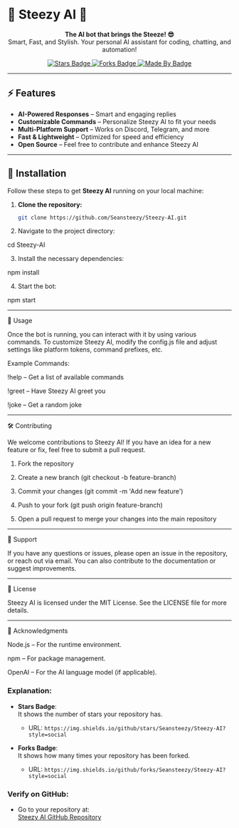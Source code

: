 
# 🚀 Steezy AI 🚀

<p align="center">
  <b>The AI bot that brings the Steeze! 😎</b><br>
  Smart, Fast, and Stylish. Your personal AI assistant for coding, chatting, and automation!
</p>

<p align="center">
  <!-- Stars Badge -->
  <a href="https://github.com/Seansteezy/Steezy-AI/stargazers">
    <img src="https://img.shields.io/github/stars/Seansteezy/Steezy-AI?style=social" alt="Stars Badge">
  </a>
  <!-- Forks Badge -->
  <a href="https://github.com/Seansteezy/Steezy-AI/forks">
    <img src="https://img.shields.io/github/forks/Seansteezy/Steezy-AI?style=social" alt="Forks Badge">
  </a>
  <!-- Made by Badge -->
  <a href="https://github.com/Seansteezy">
    <img src="https://img.shields.io/badge/Made%20By-SHAUN-blue?style=flat-square" alt="Made By Badge">
  </a>
</p>

---

## ⚡ Features  
- **AI-Powered Responses** – Smart and engaging replies  
- **Customizable Commands** – Personalize Steezy AI to fit your needs  
- **Multi-Platform Support** – Works on Discord, Telegram, and more  
- **Fast & Lightweight** – Optimized for speed and efficiency  
- **Open Source** – Feel free to contribute and enhance Steezy AI

---

## 🎯 Installation  

Follow these steps to get **Steezy AI** running on your local machine:

1. **Clone the repository:**
   
   ```bash
   git clone https://github.com/Seansteezy/Steezy-AI.git

2. Navigate to the project directory:

cd Steezy-AI


3. Install the necessary dependencies:

npm install


4. Start the bot:

npm start




---

📖 Usage

Once the bot is running, you can interact with it by using various commands.
To customize Steezy AI, modify the config.js file and adjust settings like platform tokens, command prefixes, etc.

Example Commands:

!help – Get a list of available commands

!greet – Have Steezy AI greet you

!joke – Get a random joke



---

🛠️ Contributing

We welcome contributions to Steezy AI! If you have an idea for a new feature or fix, feel free to submit a pull request.

1. Fork the repository


2. Create a new branch (git checkout -b feature-branch)


3. Commit your changes (git commit -m 'Add new feature')


4. Push to your fork (git push origin feature-branch)


5. Open a pull request to merge your changes into the main repository




---

🤝 Support

If you have any questions or issues, please open an issue in the repository, or reach out via email. You can also contribute to the documentation or suggest improvements.


---

📄 License

Steezy AI is licensed under the MIT License. See the LICENSE file for more details.


---

📝 Acknowledgments

Node.js – For the runtime environment.

npm – For package management.

OpenAI – For the AI language model (if applicable).


### **Explanation:**
- **Stars Badge**:  
   It shows the number of stars your repository has.
   - URL: `https://img.shields.io/github/stars/Seansteezy/Steezy-AI?style=social`
   
- **Forks Badge**:  
   It shows how many times your repository has been forked.
   - URL: `https://img.shields.io/github/forks/Seansteezy/Steezy-AI?style=social`

### **Verify on GitHub**:
- Go to your repository at:  
   [Steezy AI GitHub Repository](https://github.com/Seansteezy/Steezy-AI)
